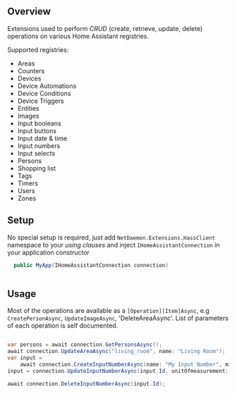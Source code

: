 ﻿## Overview

Extensions used to perform *CRUD* (create, retrieve, update, delete) operations on various Home Assistant registries.

Supported registries:
- Areas
- Counters
- Devices
- Device Automations
- Device Conditions
- Device Triggers
- Entities
- Images
- Input booleans
- Input buttons
- Input date & time
- Input numbers
- Input selects
- Persons
- Shopping list
- Tags
- Timers
- Users
- Zones

## Setup

No special setup is required, just add `NetDaemon.Extensions.HassClient` namespace to your *using clauses* and
inject `IHomeAssistantConnection` in your application constructor

```csharp
  public MyApp(IHomeAssistantConnection connection)
  
```

## Usage

Most of the operations are available as a `[Operation][Item]Async`, e.g `CreatePersonAsync`, 
`UpdateImageAsync`, 'DeleteAreaAsync'. List of parameters of each operation is self documented.

```csharp

var persons = await connection.GetPersonsAsync();
await connection.UpdateAreaAsync("living_room", name: "Living Room");
var input = 
    await connection.CreateInputNumberAsync(name: "My Input Number", min:0, max:100, mode: HassInputNumberMode.Slider);
input = connection.UpdateInputNumberAsync(input.Id, unitOfmeasurement: "MHz");

await connection.DeleteInputNumberAsync(input.Id);

```










